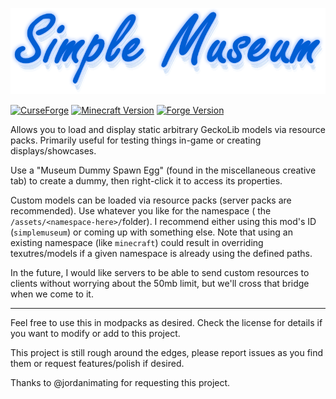 ![Simple Museum](./src/main/resources/simplemuseum.png)

[![CurseForge](https://img.shields.io/badge/CurseForge-1.1.1-E04E14?logo=CurseForge)](https://www.curseforge.com/minecraft/mc-mods/simple-museum) [![Minecraft Version](https://img.shields.io/badge/Minecraft-1.16.4-green)](https://www.minecraft.net) [![Forge Version](https://img.shields.io/badge/Forge-35.1.36-blue)](https://files.minecraftforge.net)

Allows you to load and display static arbitrary GeckoLib models via resource packs. Primarily useful for testing things
in-game or creating displays/showcases.

Use a "Museum Dummy Spawn Egg" (found in the miscellaneous creative tab) to create a dummy, then right-click it to
access its properties.

Custom models can be loaded via resource packs (server packs are recommended). Use whatever you like for the namespace (
the `/assets/<namespace-here>/`folder). I recommend either using this mod's ID (`simplemuseum`) or coming up with
something else. Note that using an existing namespace (like `minecraft`) could result in overriding texutres/models if a
given namespace is already using the defined paths.

In the future, I would like servers to be able to send custom resources to clients without worrying about the 50mb
limit, but we'll cross that bridge when we come to it.

---

Feel free to use this in modpacks as desired. Check the license for details if you want to modify or add to this
project.

This project is still rough around the edges, please report issues as you find them or request features/polish if
desired.

Thanks to @jordanimating for requesting this project.